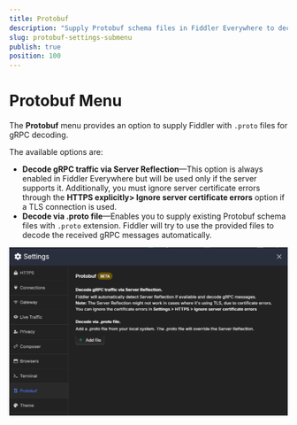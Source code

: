 ```yaml
---
title: Protobuf
description: "Supply Protobuf schema files in Fiddler Everywhere to decode received gRPC messages."
slug: protobuf-settings-submenu
publish: true
position: 100
---
```


# Protobuf Menu

The **Protobuf** menu provides an option to supply Fiddler with `.proto` files for gRPC decoding.

The available options are:

- **Decode gRPC traffic via Server Reflection**&mdash;This option is always enabled in Fiddler Everywhere but will be used only if the server supports it. Additionally, you must ignore server certificate errors through the **HTTPS explicitly> Ignore server certificate errors** option if a TLS connection is used.
- **Decode via .proto file**&mdash;Enables you to supply existing Protobuf schema files with `.proto` extension. Fiddler will try to use the provided files to decode the received gRPC messages automatically.

![Protobuf settings](../../images/grpc/grpc-default-protobuf-settings.png)
